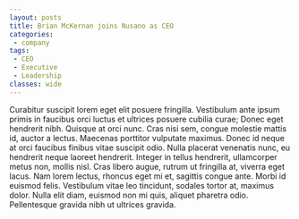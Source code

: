 ```yaml
---
layout: posts
title: Brian McKernan joins Nusano as CEO
categories: 
 - company
tags: 
 - CEO
 - Executive
 - Leadership
classes: wide
---
```


Curabitur suscipit lorem eget elit posuere fringilla. Vestibulum ante ipsum primis in faucibus orci luctus et ultrices posuere cubilia curae; Donec eget hendrerit nibh. Quisque at orci nunc. Cras nisi sem, congue molestie mattis id, auctor a lectus. Maecenas porttitor vulputate maximus. Donec id neque at orci faucibus finibus vitae suscipit odio. Nulla placerat venenatis nunc, eu hendrerit neque laoreet hendrerit. Integer in tellus hendrerit, ullamcorper metus non, mollis nisl. Cras libero augue, rutrum ut fringilla at, viverra eget lacus. Nam lorem lectus, rhoncus eget mi et, sagittis congue ante. Morbi id euismod felis. Vestibulum vitae leo tincidunt, sodales tortor at, maximus dolor. Nulla elit diam, euismod non mi quis, aliquet pharetra odio. Pellentesque gravida nibh ut ultrices gravida.
